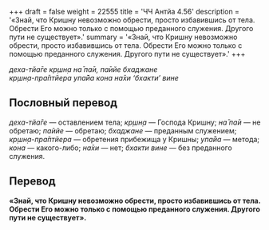 +++
draft = false
weight = 22555
title = 'ЧЧ Антйа 4.56'
description = '«Знай, что Кришну невозможно обрести, просто избавившись от тела. Обрести Его можно только с помощью преданного служения. Другого пути не существует».'
summary = '«Знай, что Кришну невозможно обрести, просто избавившись от тела. Обрести Его можно только с помощью преданного служения. Другого пути не существует».'
+++

_деха-тйа̄ге кр̣шн̣а на̄ па̄и, па̄ийе бхаджане  
кр̣шн̣а-пра̄птйера упа̄йа кона на̄хи ‘бхакти’ вине_

## Пословный перевод

_деха_\-_тйа̄ге_ — оставлением тела; _кр̣шн̣а_ — Господа Кришну; _на̄_ _па̄и_ — не обретаю; _па̄ийе_ — обретаю; _бхаджане_ — преданным служением; _кр̣шн̣а_\-_пра̄птйера_ — обретения прибежища у Кришны; _упа̄йа_ — метода; _кона_ — какого-либо; _на̄хи_ — нет; _бхакти_ _вине_ — без преданного служения.

## Перевод

**«Знай, что Кришну невозможно обрести, просто избавившись от тела. Обрести Его можно только с помощью преданного служения. Другого пути не существует».**
